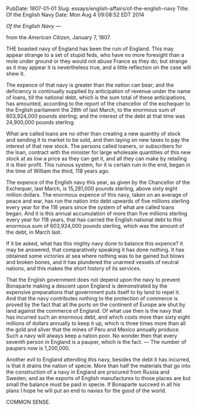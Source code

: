 PubDate: 1807-01-01
Slug: essays/english-affairs/of-the-english-navy
Title: Of the English Navy
Date: Mon Aug  4 09:08:52 EDT 2014

   *Of the English Navy* &mdash;
   
   from the *American Citizen*, January 7, 1807.

   THE boasted navy of England has been the ruin of England. This may appear
   strange to a set of stupid feds, who have no more foresight than a mole
   under ground or they would not abuse France as they do; but strange as it
   may appear it is nevertheless true, and a little reflection on the case
   will shew it.

   The expence of that navy is greater than the nation can bear; and the
   deficiency is continually supplied by anticipation of revenue under the
   name of loans, till the national debt, which is the sum total of these
   anticipations, has amounted, according to the report of the chancellor of
   the exchequer to the English parliament the 28th of last March, to the
   enormous sum of 603,924,000 pounds sterling; and the interest of the debt at
   that time was 24,900,000 pounds sterling.

   What are called loans are no other than creating a new quantity of stock
   and sending it to market to be sold, and then laying on new taxes to pay
   the interest of that new stock. The persons called loaners, or subscribers
   for the loan, contract with the minister for large wholesale quantities of
   this new stock at as low a price as they can get it, and all they can make
   by retailing it is their profit. This ruinous system, for it is certain
   ruin in the end, began in the time of William the third, 118 years ago.

   The expence of the English navy this year, as given by the Chancellor of
   the Exchequer, last March, is 15,281,000 pounds sterling, above sixty eight
   million dollars. The enormous expence of this navy, taken on an average of
   peace and war, has run the nation into debt upwards of five millions sterling 
   every year for the 118 years since the
   system of what are called loans began. And it is this annual accumulation
   of more than five millions sterling every year for 118 years, that has 
   carried the English national debt to this
   enormous sum of 603,924,000 pounds sterling, which was the amount of the debt,
   in March last. 
   
   If it be asked, what has this mighty navy done to balance
   this expence? it may be answered, that comparatively speaking it has
   done nothing. It has obtained some victories at sea where nothing was to
   be gained but blows and broken bones, and it has plundered the unarmed
   vessels of neutral nations, and this makes the short history of its
   services.

   That the English government does not depend upon the navy to prevent
   Bonaparte making a descent upon England is demonstrated by the expensive
   preparations that government puts itself to by land to repel it. And that
   the navy contributes nothing to the protection of commerce is proved by
   the fact that all the ports on the continent of Europe are shut by land
   against the commerce of England. Of what use then is the navy that has
   incurred such an enormous debt, and which costs more than sixty eight
   millions of dollars annually to keep it up, which is three times more than
   all the gold and silver that the mines of Peru and Mexico annually
   produce. Such a navy will always keep a nation poor. No wonder then that
   every seventh person in England is a pauper, which is the fact. &mdash; The number
   of paupers now is 1,200,000.

   Another evil to England attending this navy, besides the debt it has
   incurred, is that it drains the nation of specie. More than half the
   materials that go into the construction of a navy in England are procured
   from Russia and Sweden; and as the exports of English manufactures to
   those places are but small the balance must be paid in specie. If
   Bonaparte succeed in all his plans I hope he will put an end to navies
   for the good of the world.

   COMMON SENSE.



